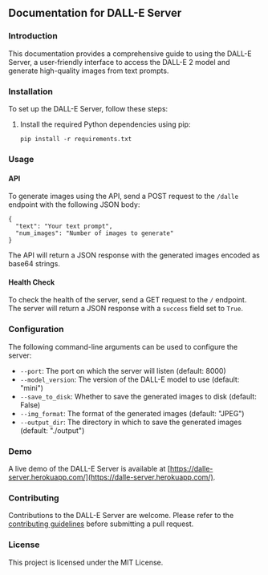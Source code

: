 ## Documentation for DALL-E Server

### Introduction

This documentation provides a comprehensive guide to using the DALL-E Server, a user-friendly interface to access the DALL-E 2 model and generate high-quality images from text prompts.

### Installation

To set up the DALL-E Server, follow these steps:

1. Install the required Python dependencies using pip:
   ```
   pip install -r requirements.txt
   ```

### Usage

#### API

To generate images using the API, send a POST request to the `/dalle` endpoint with the following JSON body:

```
{
  "text": "Your text prompt",
  "num_images": "Number of images to generate"
}
```

The API will return a JSON response with the generated images encoded as base64 strings.

#### Health Check

To check the health of the server, send a GET request to the `/` endpoint. The server will return a JSON response with a `success` field set to `True`.

### Configuration

The following command-line arguments can be used to configure the server:

- `--port`: The port on which the server will listen (default: 8000)
- `--model_version`: The version of the DALL-E model to use (default: "mini")
- `--save_to_disk`: Whether to save the generated images to disk (default: False)
- `--img_format`: The format of the generated images (default: "JPEG")
- `--output_dir`: The directory in which to save the generated images (default: "./output")

### Demo

A live demo of the DALL-E Server is available at [https://dalle-server.herokuapp.com/](https://dalle-server.herokuapp.com/).

### Contributing

Contributions to the DALL-E Server are welcome. Please refer to the [contributing guidelines](https://github.com/username/project-name/blob/main/CONTRIBUTING.md) before submitting a pull request.

### License

This project is licensed under the MIT License.
